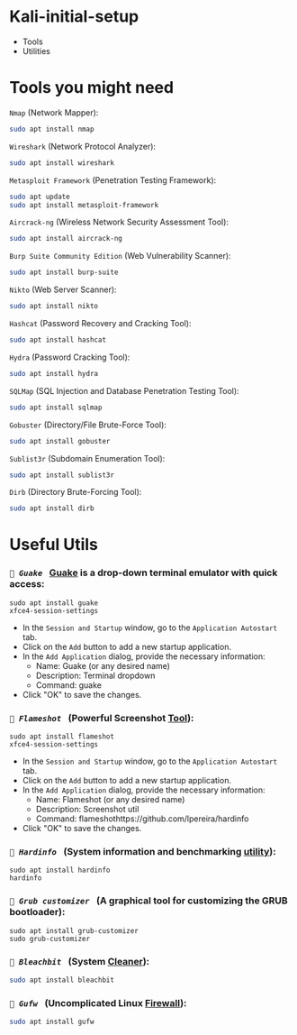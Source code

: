 # Kali-initial-setup

- Tools
- Utilities

Tools you might need
====================================================================================================================

`Nmap` (Network Mapper):

```bash
sudo apt install nmap
```

`Wireshark` (Network Protocol Analyzer):

```bash
sudo apt install wireshark
```

`Metasploit Framework` (Penetration Testing Framework):

```bash
sudo apt update
sudo apt install metasploit-framework
```

`Aircrack-ng` (Wireless Network Security Assessment Tool):

```bash
sudo apt install aircrack-ng
```

`Burp Suite Community Edition` (Web Vulnerability Scanner):

```bash
sudo apt install burp-suite
```

`Nikto` (Web Server Scanner):

```bash
sudo apt install nikto
```

`Hashcat` (Password Recovery and Cracking Tool):

```bash
sudo apt install hashcat
```

`Hydra` (Password Cracking Tool):

```bash
sudo apt install hydra
```

`SQLMap` (SQL Injection and Database Penetration Testing Tool):

```bash
sudo apt install sqlmap
```

`Gobuster` (Directory/File Brute-Force Tool):

```bash
sudo apt install gobuster
```

`Sublist3r` (Subdomain Enumeration Tool):

```bash
sudo apt install sublist3r
```

`Dirb` (Directory Brute-Forcing Tool):

```bash
sudo apt install dirb
```

Useful Utils
====================================================================================================================

### ***`🔵 Guake `*** [Guake](https://github.com/Guake/guake) is a drop-down terminal emulator with quick access:

```https://github.com/lpereira/hardinfo
sudo apt install guake
xfce4-session-settings
```
- In the `Session and Startup` window, go to the `Application Autostart` tab.
- Click on the `Add` button to add a new startup application.
- In the `Add Application` dialog, provide the necessary information:
  - Name: Guake (or any desired name)
  - Description: Terminal dropdown
  - Command: guake
- Click "OK" to save the changes.


### ***`🔵 Flameshot `*** (Powerful Screenshot [Tool](https://github.com/flameshot-org/flameshot)):

```
sudo apt install flameshot
xfce4-session-settings
```

- In the `Session and Startup` window, go to the `Application Autostart` tab.
- Click on the `Add` button to add a new startup application.
- In the `Add Application` dialog, provide the necessary information:
  - Name: Flameshot (or any desired name)
  - Description: Screenshot util
  - Command: flameshothttps://github.com/lpereira/hardinfo
- Click "OK" to save the changes.

### ***`🔵 Hardinfo `*** (System information and benchmarking [utility](https://github.com/lpereira/hardinfo)):

```
sudo apt install hardinfo
hardinfo
```

### ***`🔵 Grub customizer `*** (A graphical tool for customizing the GRUB bootloader):

```
sudo apt install grub-customizer
sudo grub-customizer
```

### ***`🔵 Bleachbit `*** (System [Cleaner](https://github.com/bleachbit/bleachbit)):

```bash
sudo apt install bleachbit
```

### ***`🔵 Gufw `*** (Uncomplicated Linux [Firewall](https://github.com/costales/gufw)):

```bash
sudo apt install gufw
```
